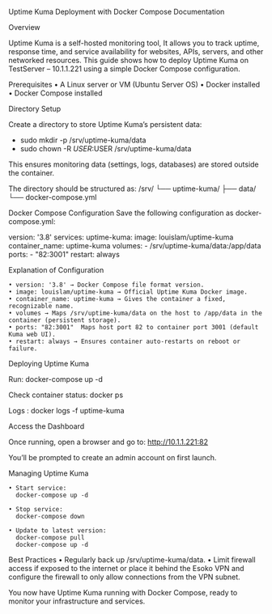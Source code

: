 Uptime Kuma Deployment with Docker Compose Documentation

Overview

Uptime Kuma is a self-hosted monitoring tool, It allows you to track uptime, response time, and service availability for websites, APIs, servers, and other networked resources.
This guide shows how to deploy Uptime Kuma on TestServer – 10.1.1.221 using a simple Docker Compose configuration.

Prerequisites
    • A Linux server or VM (Ubuntu Server OS)
    • Docker installed
    • Docker Compose installed

Directory Setup

Create a directory to store Uptime Kuma’s persistent data:
- sudo mkdir -p /srv/uptime-kuma/data
- sudo chown -R $USER:$USER /srv/uptime-kuma/data

This ensures monitoring data (settings, logs, databases) are stored outside the container.

The directory should be structured as:
/srv/
└── uptime-kuma/
    ├── data/                  
    └── docker-compose.yml   

Docker Compose Configuration
Save the following configuration as docker-compose.yml:

version: '3.8'
services:
  uptime-kuma:
    image: louislam/uptime-kuma
    container_name: uptime-kuma
    volumes:
      - /srv/uptime-kuma/data:/app/data
    ports:
      - "82:3001"
    restart: always

Explanation of Configuration

    • version: '3.8' → Docker Compose file format version.
    • image: louislam/uptime-kuma → Official Uptime Kuma Docker image.
    • container_name: uptime-kuma → Gives the container a fixed, recognizable name.
    • volumes → Maps /srv/uptime-kuma/data on the host to /app/data in the container (persistent storage).
    • ports: "82:3001"  Maps host port 82 to container port 3001 (default Kuma web UI).
    • restart: always → Ensures container auto-restarts on reboot or failure.

Deploying Uptime Kuma

Run:
docker-compose up -d

Check container status:
docker ps

Logs :
docker logs -f uptime-kuma

Access the Dashboard

Once running, open a browser and go to:
http://10.1.1.221:82

You’ll be prompted to create an admin account on first launch.

Managing Uptime Kuma

    • Start service:
      docker-compose up -d

    • Stop service:
      docker-compose down

    • Update to latest version:
      docker-compose pull
      docker-compose up -d

Best Practices
    • Regularly back up /srv/uptime-kuma/data.
    • Limit firewall access if exposed to the internet or place it behind the Esoko VPN and configure the firewall to only allow connections from the VPN subnet.

You now have Uptime Kuma running with Docker Compose, ready to monitor your infrastructure and services.
